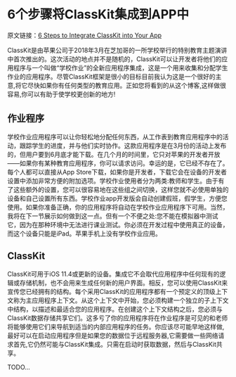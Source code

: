 # 6个步骤将ClassKit集成到APP中


原文链接：[6 Steps to Integrate ClassKit into Your App](https://www.netguru.co/codestories/6-steps-to-integrate-classkit-into-your-app)


ClassKit是由苹果公司于2018年3月在芝加哥的一所学校举行的特别教育主题演讲中首次推出的。这次活动的地点并不是随机的，ClassKit可以让开发者将他们的应用程序与一个叫做“学校作业”的全新应用程序集成，这是一个用来收集和分配学生作业的应用程序。尽管ClassKit框架是很小的目标目前我认为这是一个很好的主意,将它尽快如果你有任何类型的教育应用。正如您将看到的从这个博客,这样做很容易,你可以有助于使学校更创新的地方!


## 作业程序

学校作业应用程序可以让你轻松地分配任何东西，从工作表到教育应用程序中的活动，跟踪学生的进度，并与他们实时协作。这款应用程序是在3月份的活动上发布的，但用户要到6月底才能下载。在几个月的时间里，它只对苹果的开发者开放——如果你有某种教育应用程序，你可以请求访问。幸运的是，它已经不存在了。每个人都可以直接从App Store下载，如果你是开发者，下载它会在设备的开发者设置中添加非常方便的附加选项。学校作业使用者分为两类:教师和学生。由于有了这些额外的设置，您可以很容易地在这些组之间切换，这样您就不必使用单独的设备和自己设置所有东西。学校作业app开发版会自动创建假班，假学生，方便您使用。如果你准备正确，你的应用程序将自动在学校作业应用程序下可用。当然，我将在下一节展示如何做到这一点。但有一个不便之处:您不能在模拟器中测试它，因为在那种环境中无法进行课业测试。你必须在开发过程中使用真正的设备，而这个设备只能是iPad。苹果手机上没有学校作业应用。

## ClassKit

ClassKit可用于iOS 11.4或更新的设备。集成它不会取代应用程序中任何现有的逻辑或存储机制，也不会用来生成任何新的用户界面。相反，您可以使用ClassKit来宣传您已经拥有的结构。每个采用ClassKit的应用程序都有一个预定义的顶级上下文称为主应用程序上下文。从这个上下文中开始，您必须构建一个独立的子上下文中结构，以描述和最适合您的应用程序。在创建这个上下文结构之后，您必须与ClassKit数据存储共享它们。这多亏了你的应用程序将在作业程序是可见的和老师将能够使用它们来导航到适当的内部应用程序的任务。你应该尽可能早地这样做,最好可以在启动应用程序但是如果您的数据位于远程服务器,它需要做一些网络请求首先,它仍然可能与ClassKit集成。只需在启动时获取数据，然后与ClassKit共享。


TODO...


